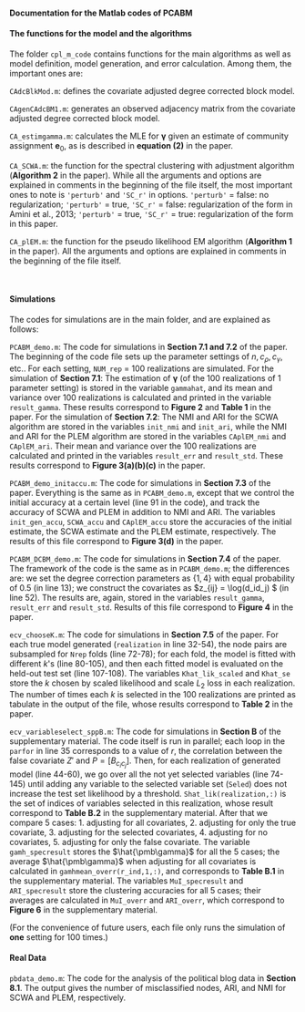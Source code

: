 #### Documentation for the Matlab codes of PCABM

#### The functions for the model and the algorithms

The folder `cpl_m_code` contains functions for the main algorithms as well as model definition, model generation, and error calculation. Among them, the important ones are:

`CAdcBlkMod.m`: defines the covariate adjusted degree corrected block model.

`CAgenCAdcBM1.m`: generates an observed adjacency matrix from the covariate adjusted degree corrected block model.

`CA_estimgamma.m`: calculates the MLE for $\pmb\gamma$ given an estimate of community assignment $\mathbf e_0$, as is described in **equation (2)** in the paper.

`CA_SCWA.m`: the function for the spectral clustering with adjustment algorithm (**Algorithm 2** in the paper). While all the arguments and options are explained in comments in the beginning of the file itself, the most important ones to note is `'perturb'` and `'SC_r'` in options. `'perturb'` = false: no regularization; `'perturb'` = true, `'SC_r'` = false: regularization of the form in Amini et al., 2013; `'perturb'` = true, `'SC_r'` = true: regularization of the form in this paper.

`CA_plEM.m`: the function for the pseudo likelihood EM algorithm (**Algorithm 1** in the paper).  All the arguments and options are explained in comments in the beginning of the file itself.

​              

#### Simulations

The codes for simulations are in the main folder, and are explained as follows:

`PCABM_demo.m`: The code for simulations in **Section 7.1 and 7.2** of the paper. The beginning of the code file sets up the parameter settings of $n,c_\rho,c_\gamma$, etc.. For each setting, `NUM_rep` = 100 realizations are simulated. For the simulation of **Section 7.1**: The estimation of $\pmb\gamma$ (of the 100 realizations of 1 parameter setting) is stored in the variable `gammahat`, and its mean and variance over 100 realizations is calculated and printed in the variable `result_gamma`. These results correspond to **Figure 2** and **Table 1** in the paper. For the simulation of **Section 7.2**: The NMI and ARI for the SCWA algorithm are stored in the variables `init_nmi` and `init_ari`, while the NMI and ARI for the PLEM algorithm are stored in the variables `CAplEM_nmi` and `CAplEM_ari`. Their mean and variance over the 100 realizations are calculated and printed in the variables `result_err` and `result_std`. These results correspond to **Figure 3(a)(b)(c)** in the paper.

`PCABM_demo_initaccu.m`: The code for simulations in **Section 7.3** of the paper. Everything is the same as in `PCABM_demo.m`, except that we control the initial accuracy at a certain level (line 91 in the code), and track the accuracy of SCWA and PLEM in addition to NMI and ARI. The variables `init_gen_accu`, `SCWA_accu` and `CAplEM_accu` store the accuracies of the initial estimate, the SCWA estimate and the PLEM estimate, respectively. The results of this file correspond to **Figure 3(d)** in the paper.

`PCABM_DCBM_demo.m`: The code for simulations in **Section 7.4** of the paper. The framework of the code is the same as in `PCABM_demo.m`; the differences are: we set the degree correction parameters as $\{1,4\}$ with equal probability of 0.5 (in line 13); we construct the covariates as $z_{ij} = \log(d_id_j) $ (in line 52). The results are, again, stored in the variables `result_gamma`, `result_err` and `result_std`. Results of this file correspond to **Figure 4** in the paper.

`ecv_chooseK.m`: The code for simulations in **Section 7.5** of the paper. For each true model generated (`realization` in line 32-54), the node pairs are subsampled for `Nrep` folds (line 72-78); for each fold, the model is fitted with different $k$'s (line 80-105), and then each fitted model is evaluated on the held-out test set (line 107-108). The variables `Khat_lik_scaled` and `Khat_se` store the $k$ chosen by scaled likelihood and scale $L_2$ loss in each realization. The number of times each $k$ is selected in the 100 realizations are printed as tabulate in the output of the file, whose results correspond to **Table 2** in the paper.

`ecv_variableselect_sppB.m`: The code for simulations in **Section B** of the supplementary material. The code itself is run in parallel; each loop in the `parfor` in line 35 corresponds to a value of $r$, the correlation between the false covariate $Z'$ and $P = [B_{c_ic_j}]$. Then, for each realization of generated model (line 44-60), we go over all the not yet selected variables (line 74-145) until adding any variable to the selected variable set (`Seled`) does not increase the test set likelihood by a threshold. `Shat_lik(realization,:)` is the set of indices of variables selected in this realization, whose result correspond to **Table B.2** in the supplementary material. After that we compare 5 cases: 1. adjusting for all covariates, 2. adjusting for only the true covariate, 3. adjusting for the selected covariates, 4. adjusting for no covariates, 5. adjusting for only the false covariate. The variable `gamh_specresult` stores the $\hat{\pmb\gamma}$ for all the 5 cases; the average $\hat{\pmb\gamma}$ when adjusting for all covariates is calculated in `gamhmean_overr(r_ind,1,:)`, and corresponds to **Table B.1** in the supplementary material. The variables `MuI_specresult` and `ARI_specresult` store the clustering accuracies for all 5 cases; their averages are calculated in `MuI_overr` and `ARI_overr`, which correspond to **Figure 6** in the supplementary material. 

(For the convenience of future users, each file only runs the simulation of **one** setting for 100 times.)



#### Real Data

`pbdata_demo.m`: The code for the analysis of the political blog data in **Section 8.1**. The output gives the number of misclassified nodes, ARI, and NMI for SCWA and PLEM, respectively.

